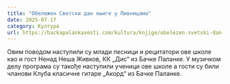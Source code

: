 ```yaml
---
title: "Обележен Светски дан књиге у Пивницама"
date: 2025-07-17
category: Култура
url: https://backapalankavesti.com/kultura/knjige/obelezen-svetski-dan-knjige-u-pivnicama/
---
```


Овим поводом наступили су млади песници и рецитатори ове школе као и гост Ненад Неша Живков, КК „Дис“ из Бачке Паланке. У музичком делу програма су такође наступили ученици ове школе а гости су били чланови Клуба класичне гитаре „Акорд“ из Бачке Паланке.
